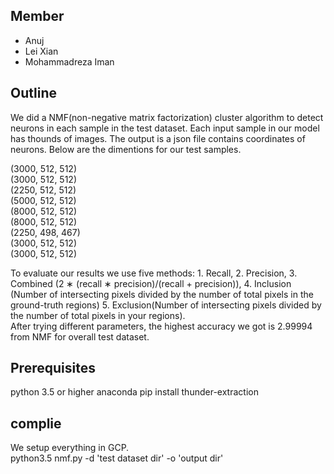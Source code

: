 ## Member 
* Anuj   
* Lei Xian  
* Mohammadreza Iman   
## Outline  
We did a NMF(non-negative matrix factorization) cluster algorithm to detect neurons in each sample in the test dataset. Each input sample in our model has thounds of images. The output is a json file contains coordinates of neurons. Below are the dimentions for our test samples.  
  
(3000, 512, 512)  
(3000, 512, 512)  
(2250, 512, 512)  
(5000, 512, 512)  
(8000, 512, 512)  
(8000, 512, 512)  
(2250, 498, 467)  
(3000, 512, 512)  
(3000, 512, 512)  
  
To evaluate our results we use five methods: 1. Recall, 2. Precision, 3. Combined (2 ∗ (recall ∗ precision)/(recall + precision)), 4. Inclusion (Number of intersecting pixels divided by the number of total pixels in the ground-truth regions) 5. Exclusion(Number of intersecting pixels divided by the number of total pixels in your regions).   
After trying different parameters, the highest accuracy we got is 2.99994 from NMF for overall test dataset.
 
## Prerequisites
python 3.5 or higher
anaconda
pip install thunder-extraction  

## complie  
We setup everything in GCP.     
python3.5 nmf.py -d 'test dataset dir' -o 'output dir'  

